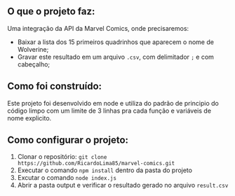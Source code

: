 ## O que o projeto faz:

Uma integração da API da Marvel Comics, onde precisaremos:
- Baixar a lista dos 15 primeiros quadrinhos que aparecem o nome de Wolverine;
- Gravar este resultado em um arquivo `.csv`, com delimitador `;` e com cabeçalho;

## Como foi construído:

Este projeto foi desenvolvido em node e utiliza do padrão de principio do código limpo com um limite de 3 linhas pra cada função e variáveis de nome explicito.

## Como configurar o projeto:

1. Clonar o repositório: `git clone https://github.com/RicardoLima85/marvel-comics.git`
2. Executar o comando `npm install` dentro da pasta do projeto
3. Excutar o comando `node index.js`
4. Abrir a pasta output e verificar o resultado gerado no arquivo `result.csv`
